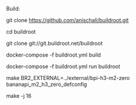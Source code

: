 Build:

git clone https://github.com/anischali/buildroot.git

cd buildroot

git clone git://git.buildroot.net/buildroot

docker-compose -f buildroot.yml build

docker-compose -f buildroot.yml run buildroot

make BR2_EXTERNAL=../external/bpi-h3-m2-zero bananapi_m2_h3_zero_defconfig

make -j 16
